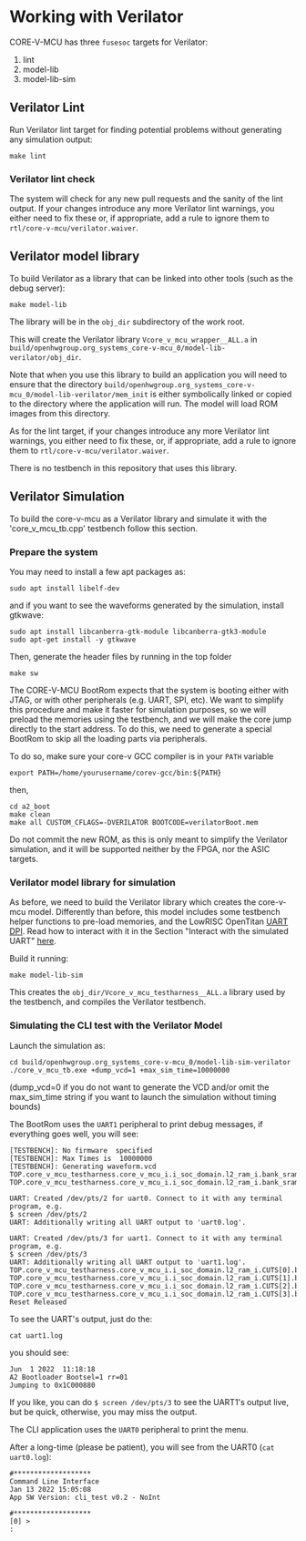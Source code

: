 # Working with Verilator

CORE-V-MCU has three `fusesoc` targets for Verilator:

1. lint
2. model-lib
3. model-lib-sim

## Verilator Lint

Run Verilator lint target for finding potential problems without generating any simulation output:

```
make lint
```

### Verilator lint check

The system will check for any new pull requests and the sanity of the lint output.
If your changes introduce any more Verilator lint warnings, you either need to fix these or, if appropriate, add a rule to ignore them to `rtl/core-v-mcu/verilator.waiver`.

## Verilator model library

To build Verilator as a library that can be linked into other tools (such as the debug server):

```
make model-lib
```

The library will be in the `obj_dir` subdirectory of the work root.

This will create the Verilator library `Vcore_v_mcu_wrapper__ALL.a` in `build/openhwgroup.org_systems_core-v-mcu_0/model-lib-verilator/obj_dir`.

Note that when you use this library to build an application you will need to
ensure that the directory `build/openhwgroup.org_systems_core-v-mcu_0/model-lib-verilator/mem_init` is either symbolically linked or copied to the directory where the application will run. The model will load ROM images from this directory.

As for the lint target, if your changes introduce any more Verilator lint warnings, you either need to fix these, or, if appropriate, add a rule to ignore them to `rtl/core-v-mcu/verilator.waiver`.

There is no testbench in this repository that uses this library.

## Verilator Simulation

To build the core-v-mcu as a Verilator library and simulate it with the 'core_v_mcu_tb.cpp' testbench follow this section.

### Prepare the system

You may need to install a few apt packages as:

```
sudo apt install libelf-dev
```

and if you want to see the waveforms generated by the simulation, install gtkwave:

```
sudo apt install libcanberra-gtk-module libcanberra-gtk3-module
sudo apt-get install -y gtkwave
```

Then, generate the header files by running in the top folder

```
make sw
```

The CORE-V-MCU BootRom expects that the system is booting either with JTAG, or with other peripherals (e.g. UART, SPI, etc).
We want to simplify this procedure and make it faster for simulation purposes, so we will preload the memories using the testbench, and we will make the core jump directly to the start address.
To do this, we need to generate a special BootRom to skip all the loading parts via peripherals.

To do so, make sure your core-v GCC compiler is in your `PATH` variable

```
export PATH=/home/yourusername/corev-gcc/bin:${PATH}
```

then,

```
cd a2_boot
make clean
make all CUSTOM_CFLAGS=-DVERILATOR BOOTCODE=verilatorBoot.mem
```

Do not commit the new ROM, as this is only meant to simplify the Verilator simulation, and it
will be supported neither by the FPGA, nor the ASIC targets.


### Verilator model library for simulation


As before, we need to build the Verilator library which creates the core-v-mcu model. Differently than before,
this model includes some testbench helper functions to pre-load memories, and the LowRISC OpenTitan [UART DPI](https://github.com/lowRISC/opentitan/tree/master/hw/dv/dpi/uartdpi).
Read how to interact with it in the Section "Interact with the simulated UART" [here](https://docs.opentitan.org/doc/ug/getting_started_verilator/).

Build it running:

```
make model-lib-sim
```

This creates the `obj_dir/Vcore_v_mcu_testharness__ALL.a` library used by the testbench,
and compiles the Verilator testbench.


### Simulating the CLI test with the Verilator Model

Launch the simulation as:

```
cd build/openhwgroup.org_systems_core-v-mcu_0/model-lib-sim-verilator
./core_v_mcu_tb.exe +dump_vcd=1 +max_sim_time=10000000
```

(dump_vcd=0 if you do not want to generate the VCD and/or omit the max_sim_time string if you want to launch the simulation without timing bounds)

The BootRom uses the `UART1` peripheral to print debug messages, if everything goes well, you will see:


```
[TESTBENCH]: No firmware  specified
[TESTBENCH]: Max Times is  10000000
[TESTBENCH]: Generating waveform.vcd
TOP.core_v_mcu_testharness.core_v_mcu_i.i_soc_domain.l2_ram_i.bank_sram_pri0_i.u0
TOP.core_v_mcu_testharness.core_v_mcu_i.i_soc_domain.l2_ram_i.bank_sram_pri1_i.u0

UART: Created /dev/pts/2 for uart0. Connect to it with any terminal program, e.g.
$ screen /dev/pts/2
UART: Additionally writing all UART output to 'uart0.log'.

UART: Created /dev/pts/3 for uart1. Connect to it with any terminal program, e.g.
$ screen /dev/pts/3
UART: Additionally writing all UART output to 'uart1.log'.
TOP.core_v_mcu_testharness.core_v_mcu_i.i_soc_domain.l2_ram_i.CUTS[0].bank_i.u0
TOP.core_v_mcu_testharness.core_v_mcu_i.i_soc_domain.l2_ram_i.CUTS[1].bank_i.u0
TOP.core_v_mcu_testharness.core_v_mcu_i.i_soc_domain.l2_ram_i.CUTS[2].bank_i.u0
TOP.core_v_mcu_testharness.core_v_mcu_i.i_soc_domain.l2_ram_i.CUTS[3].bank_i.u0
Reset Released

```

To see the UART's output, just do the:

```
cat uart1.log
```

you should see:

```
Jun  1 2022  11:18:18
A2 Bootloader Bootsel=1 rr=01
Jumping to 0x1C000880
```

If you like, you can do `$ screen /dev/pts/3` to see the UART1's output live, but be quick, otherwise, you may miss the output.

The CLI application uses the `UART0` peripheral to print the menu.

After a long-time (please be patient), you will see from the UART0 (`cat uart0.log`):

```
#*******************
Command Line Interface
Jan 13 2022 15:05:08
App SW Version: cli_test v0.2 - NoInt

#*******************
[0] >
:
```